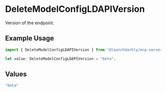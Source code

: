 # DeleteModelConfigLDAPIVersion

Version of the endpoint.

## Example Usage

```typescript
import { DeleteModelConfigLDAPIVersion } from "@launchdarkly/mcp-server/models/operations";

let value: DeleteModelConfigLDAPIVersion = "beta";
```

## Values

```typescript
"beta"
```
